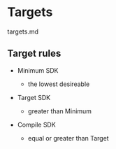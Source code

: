 # Targets

targets.md

## Target rules

*   Minimum SDK

    *   the lowest desireable

*   Target SDK

    *   greater than Minimum

*   Compile SDK

    *   equal or greater than Target


